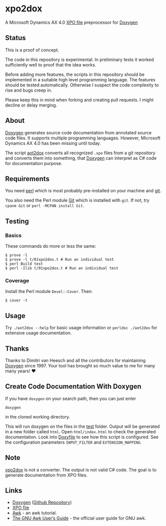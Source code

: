 # xpo2dox

A Microsoft Dynamics AX 4.0 [XPO file](https://docs.microsoft.com/en-us/dynamicsax-2012/developer/how-to-export-application-objects-by-using-the-aot?redirectedfrom=MSDN) preprocessor for [Doxygen](https://www.doxygen.nl/helpers.html)

## Status

This is a proof of concept.

The code in this repository is experimental. In preliminary tests it worked sufficiently well to proof that the idea works.

Before adding more features, the scripts in this repository should be implemented in a suitable high level programming language. The features should be tested automatically. Otherwise I suspect the code complexity to rise and bugs creep in.

Please keep this in mind when forking and creating pull requests. I might decline or delay merging.

## About

[Doxygen](https://www.doxygen.nl) generates source code documentation from annotated source code files. It supports multiple programming languages. However, Microsoft Dynamics AX 4.0 has been missing until today.

The script [aot2dox](aot2dox) converts all recognized `.xpo` files from a git
repository and converts them into something, that [Doxygen](https://www.doxygen.nl) can interpret as C# code for documentation purpose.

## Requirements

You need [perl](https://www.perl.org/) which is most probably pre-installed
on your machine and [git](https://git-scm.com/).

You also need the Perl module [Git](https://metacpan.org/pod/Git) which is
installed with `git`. If not, try `cpanm Git` or `perl -MCPAN install Git`.

## Testing

### Basics

These commands do more or less the same:

```shell
$ prove -l
$ prove -l t/01xpo2dox.t # Run an individual test
$ perl Build test
$ perl -Ilib t/01xpo2dox.t # Run an individual test
```

### Coverage

Install the Perl module `Devel::Cover`.  Then:

```shell
$ cover -t
```

## Usage

Try `./aot2dox --help` for basic usage information or `perldoc ./aot2dox`
for extensive usage documentation.

## Thanks

Thanks to Dimitri van Heesch and all the contributors for maintaining [Doxygen](https://www.doxygen.nl) since 1997. Your tool has brought so much value to me for many many years! ❤️

## Create Code Documentation With Doxygen

If you have `doxygen` on your search path, then you can just enter

```shell
doxygen
```

in the cloned working directory.

This will run doxygen on the files in the [test](test) folder. Output will be generated in a new folder called `html`. Open `html/index.html` to check the generated documentation. Look into [Doxyfile](Doxyfile) to see how this script is configured. See the configuration parameters `INPUT_FILTER` and `EXTENSION_MAPPING`.

## Note

[xpo2dox](xpo2dox) is not a converter. The output is not valid C# code. The goal is to generate documentation from XPO files.

## Links

- [Doxygen](https://www.doxygen.nl) ([Github Repository](https://github.com/doxygen/doxygen))
- [XPO file](https://docs.microsoft.com/en-us/dynamicsax-2012/developer/how-to-export-application-objects-by-using-the-aot?redirectedfrom=MSDN)
- [Awk](https://www.grymoire.com/Unix/Awk.html) - an awk tutorial.
- [The GNU Awk User’s Guide](https://www.gnu.org/software/gawk/manual/gawk.html) - the official user guide for GNU awk.
